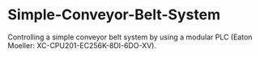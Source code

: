 # Simple-Conveyor-Belt-System
Controlling a simple conveyor belt system by using a modular PLC (Eaton Moeller: XC-CPU201-EC256K-8DI-6DO-XV).

